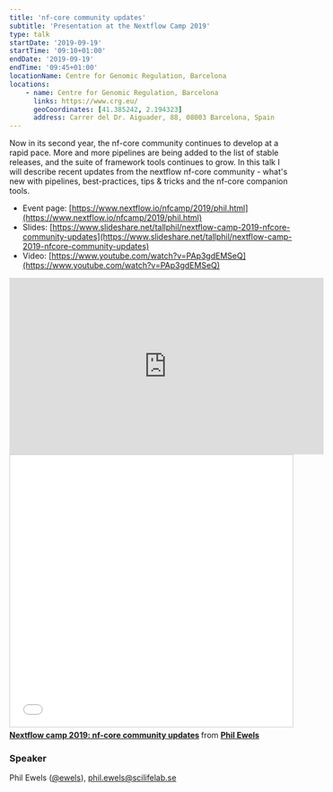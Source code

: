 ```yaml
---
title: 'nf-core community updates'
subtitle: 'Presentation at the Nextflow Camp 2019'
type: talk
startDate: '2019-09-19'
startTime: '09:10+01:00'
endDate: '2019-09-19'
endTime: '09:45+01:00'
locationName: Centre for Genomic Regulation, Barcelona
locations:
    - name: Centre for Genomic Regulation, Barcelona
      links: https://www.crg.eu/
      geoCoordinates: [41.385242, 2.194323]
      address: Carrer del Dr. Aiguader, 88, 08003 Barcelona, Spain
---
```


Now in its second year, the nf-core community continues to develop at a rapid pace.
More and more pipelines are being added to the list of stable releases, and the suite of framework tools continues to grow.
In this talk I will describe recent updates from the nextflow nf-core community - what's new with pipelines, best-practices, tips & tricks and the nf-core companion tools.

- Event page: [https://www.nextflow.io/nfcamp/2019/phil.html](https://www.nextflow.io/nfcamp/2019/phil.html)
- Slides: [https://www.slideshare.net/tallphil/nextflow-camp-2019-nfcore-community-updates](https://www.slideshare.net/tallphil/nextflow-camp-2019-nfcore-community-updates)
- Video: [https://www.youtube.com/watch?v=PAp3gdEMSeQ](https://www.youtube.com/watch?v=PAp3gdEMSeQ)

<div class="row">
    <div class="col-md-6">
        <iframe width="560" height="315" src="https://www.youtube.com/embed/PAp3gdEMSeQ" frameborder="0" allow="accelerometer; autoplay; encrypted-media; gyroscope; picture-in-picture" allowfullscreen></iframe>
    </div>
    <div class="col-md-6">
        <iframe src="//www.slideshare.net/slideshow/embed_code/key/pkbwmpI4UxUtmB" width="595" height="485" frameborder="0" marginwidth="0" marginheight="0" scrolling="no" style="border:1px solid #CCC; border-width:1px; margin-bottom:5px; max-width: 100%;" allowfullscreen> </iframe>
        <div style="margin-bottom:5px"> <strong> <a href="//www.slideshare.net/tallphil/nextflow-camp-2019-nfcore-community-updates" title="Nextflow camp 2019: nf-core community updates" target="_blank">Nextflow camp 2019: nf-core community updates</a> </strong> from <strong><a href="https://www.slideshare.net/tallphil" target="_blank">Phil Ewels</a></strong> </div>
    </div>
</div>

### Speaker

Phil Ewels ([@ewels](https://github.com/ewels)), [phil.ewels@scilifelab.se](mailto:phil.ewels@scilifelab.se)
